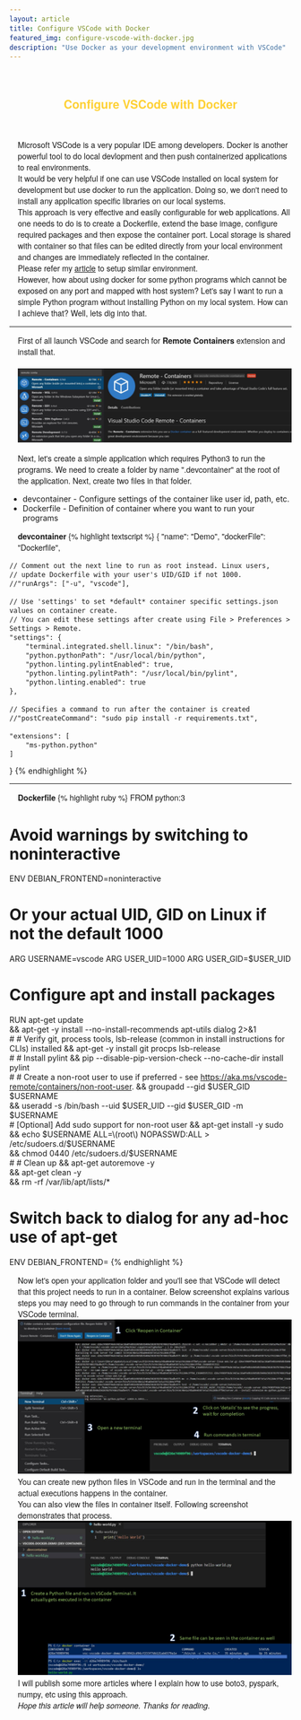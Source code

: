 ```yaml
---
layout: article
title: Configure VSCode with Docker
featured_img: configure-vscode-with-docker.jpg
description: "Use Docker as your development environment with VSCode"
---
```

<br>
<h2 style="font-family:Montserrat,'Helvetica Neue',Helvetica,Arial,sans-serif;color:#fed136;text-align:center"> Configure VSCode with Docker</h2>
<br>
<p style="font-family:Montserrat,'Helvetica Neue',Helvetica,Arial,sans-serif;padding-left:15px">
Microsoft VSCode is a very popular IDE among developers. Docker is another powerful tool to do local devlopment and then push containerized applications to real environments.
<br>
It would be very helpful if one can use VSCode installed on local system for development but use docker to run the application. Doing so, we don't need to install any application specific libraries on our local systems.
<br>
This approach is very effective and easily configurable for web applications. All one needs to do is to create a Dockerfile, extend the base image, configure required packages and then expose the container port. Local storage is shared with container so that files can be edited directly from your local environment and changes are immediately reflected in the container.
<br>
Please refer my <a href="https://balkaranbrar.ca/articles/develop-laravel-apps-on-docker/">article</a> to setup similar environment.
<br>
However, how about using docker for some python programs which cannot be exposed on any port and mapped with host system? Let's say I want to run a simple Python program without installing Python on my local system. How can I achieve that? Well, lets dig into that.
<br>
</p>
<hr>
<p style="font-family:Montserrat,'Helvetica Neue',Helvetica,Arial,sans-serif;padding-left:15px">
First of all launch VSCode and search for <b>Remote Containers</b> extension and install that.
<br>
<br>
<img src="/img/articles/remote-containers.JPG" class="center">
<br>
</p>
<p style="font-family:Montserrat,'Helvetica Neue',Helvetica,Arial,sans-serif;padding-left:15px">
Next, let's create a simple application which requires Python3 to run the programs. We need to create a folder by name ".devcontainer" at the root of the application. Next, create two files in that folder.
<ul>
<li>devcontainer - Configure settings of the container like user id, path, etc. </li>
<li>Dockerfile - Definition of container where you want to run your programs </li>
</ul>
<p style="font-family:Montserrat,'Helvetica Neue',Helvetica,Arial,sans-serif;padding-left:15px">
<b>devcontainer</b>
{% highlight textscript %}
{
	"name": "Demo",
	"dockerFile": "Dockerfile",

	// Comment out the next line to run as root instead. Linux users, 
	// update Dockerfile with your user's UID/GID if not 1000.
	//"runArgs": ["-u", "vscode"],

	// Use 'settings' to set *default* container specific settings.json values on container create. 
	// You can edit these settings after create using File > Preferences > Settings > Remote.
	"settings": { 
		"terminal.integrated.shell.linux": "/bin/bash",
		"python.pythonPath": "/usr/local/bin/python",
		"python.linting.pylintEnabled": true,
		"python.linting.pylintPath": "/usr/local/bin/pylint",
		"python.linting.enabled": true
	},

	// Specifies a command to run after the container is created
	//"postCreateCommand": "sudo pip install -r requirements.txt",

	"extensions": [
		"ms-python.python"
	]
}
{% endhighlight %}
</p>
<hr>
<p style="font-family:Montserrat,'Helvetica Neue',Helvetica,Arial,sans-serif;padding-left:15px">
<b>Dockerfile</b>
{% highlight ruby %}
FROM python:3

# Avoid warnings by switching to noninteractive
ENV DEBIAN_FRONTEND=noninteractive

# Or your actual UID, GID on Linux if not the default 1000
ARG USERNAME=vscode
ARG USER_UID=1000
ARG USER_GID=$USER_UID

# Configure apt and install packages
RUN apt-get update \
    && apt-get -y install --no-install-recommends apt-utils dialog 2>&1 \
    #
    # Verify git, process tools, lsb-release (common in install instructions for CLIs) installed
    && apt-get -y install git procps lsb-release \
    #
    # Install pylint
    && pip --disable-pip-version-check --no-cache-dir install pylint \
    #
    # Create a non-root user to use if preferred - see https://aka.ms/vscode-remote/containers/non-root-user.
    && groupadd --gid $USER_GID $USERNAME \
    && useradd -s /bin/bash --uid $USER_UID --gid $USER_GID -m $USERNAME \
    # [Optional] Add sudo support for non-root user
    && apt-get install -y sudo \
    && echo $USERNAME ALL=\(root\) NOPASSWD:ALL > /etc/sudoers.d/$USERNAME \
    && chmod 0440 /etc/sudoers.d/$USERNAME \
    #
    # Clean up
    && apt-get autoremove -y \
    && apt-get clean -y \
    && rm -rf /var/lib/apt/lists/*

# Switch back to dialog for any ad-hoc use of apt-get
ENV DEBIAN_FRONTEND=
{% endhighlight %}
</p>
<p style="font-family:Montserrat,'Helvetica Neue',Helvetica,Arial,sans-serif;padding-left:15px">
Now let's open your application folder and you'll see that VSCode will detect that this project needs to run in a container. Below screenshot explains various steps you may need to go through to run commands in the container from your VSCode terminal.
<br>
<img src="/img/articles/vscode-docker-inner-1.JPG" class="center">
<br>
You can create new python files in VSCode and run in the terminal and the actual executions happens in the container. 
<br>You can also view the files in container itself. Following screenshot demonstrates that process.
<br>
<img src="/img/articles/vscode-docker-inner-2.JPG" class="center">
<br>
I will publish some more articles where I explain how to use boto3, pyspark, numpy, etc using this approach.
<br>
<i>Hope this article will help someone. Thanks for reading.</i>